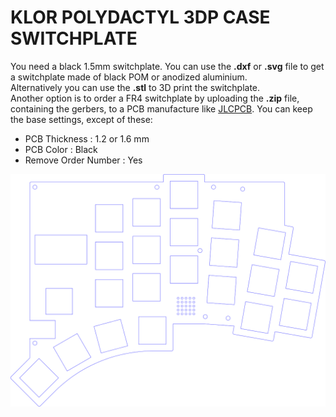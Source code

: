 # KLOR POLYDACTYL 3DP CASE SWITCHPLATE

You need a black 1.5mm switchplate. You can use the **.dxf** or **.svg** file to get a switchplate made of black POM or anodized aluminium.\
Alternatively you can use the **.stl** to 3D print the switchplate.\
Another option is to order a FR4 switchplate by uploading the **.zip** file, containing the gerbers, to a PCB manufacture like [JLCPCB](https://cart.jlcpcb.com/quote).
You can keep the base settings, except of these:

- PCB Thickness : 1.2 or 1.6 mm
- PCB Color : Black
- Remove Order Number : Yes

![switchplate preview](KLOR_polydactyl_3DP_switchplate.svg)
